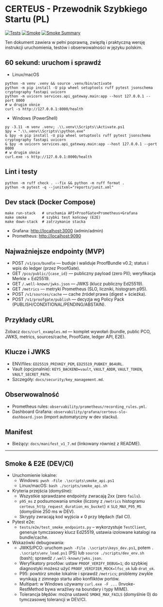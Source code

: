 # CERTEUS - Przewodnik Szybkiego Startu (PL)

[![Tests](https://github.com/CERTEUS/certeus/actions/workflows/tests.yml/badge.svg)](https://github.com/CERTEUS/certeus/actions/workflows/tests.yml)
[![Smoke](https://github.com/CERTEUS/certeus/actions/workflows/smoke.yml/badge.svg)](https://github.com/CERTEUS/certeus/actions/workflows/smoke.yml)
[![Smoke Summary](https://img.shields.io/badge/smoke-summary-blue?logo=github)](https://github.com/CERTEUS/certeus/actions/workflows/smoke.yml)

Ten dokument zawiera w pełni poprawną, zwięzłą i praktyczną wersję instrukcji uruchomienia, testów i obserwowalności w języku polskim.

## 60 sekund: uruchom i sprawdź

- Linux/macOS

```
python -m venv .venv && source .venv/bin/activate
python -m pip install -U pip wheel setuptools ruff pytest jsonschema cryptography fastapi uvicorn
python -m uvicorn services.api_gateway.main:app --host 127.0.0.1 --port 8000
# w drugim oknie
curl -s http://127.0.0.1:8000/health
```

- Windows (PowerShell)

```
py -3.11 -m venv .venv; .\\.venv\\Scripts\\Activate.ps1
$py = ".\\.venv\\Scripts\\python.exe"
& $py -m pip install -U pip wheel setuptools ruff pytest jsonschema cryptography fastapi uvicorn
& $py -m uvicorn services.api_gateway.main:app --host 127.0.0.1 --port 8000
# w drugim oknie
curl.exe -s http://127.0.0.1:8000/health
```

## Lint i testy

```
python -m ruff check . --fix && python -m ruff format .
python -m pytest -q --junitxml="reports/junit.xml"
```

## Dev stack (Docker Compose)

```
make run-stack   # uruchamia API+ProofGate+Prometheus+Grafana
make smoke       # szybki test końcowy (E2E)
make down-stack  # zatrzymanie stacka
```

- Grafana: <http://localhost:3000> (admin/admin)
- Prometheus: <http://localhost:9090>

## Najważniejsze endpointy (MVP)

- POST `/v1/pco/bundle` — buduje i waliduje ProofBundle v0.2; status i wpis do ledger (przez ProofGate).
- GET `/pco/public/{case_id}` — publiczny payload (zero PII); weryfikacja Merkle + Ed25519.
- GET `/.well-known/jwks.json` — JWKS (klucz publiczny Ed25519).
- GET `/metrics` — metryki Prometheus (SLO, liczniki, histogram p95).
- POST `/v1/sources/cache` — cache źródeł prawa (digest + ścieżka).
- POST `/v1/proofgate/publish` — decyzja wg Policy Pack (PUBLISH/CONDITIONAL/PENDING/ABSTAIN).

## Przykłady cURL

Zobacz `docs/curl_examples.md` — komplet wywołań (bundle, public PCO, JWKS, metrics, sources/cache, ProofGate, ledger API, E2E).

## Klucze i JWKS

- ENV/files: `ED25519_PRIVKEY_PEM`, `ED25519_PUBKEY_B64URL`.
- Vault (opcjonalnie): `KEYS_BACKEND=vault`, `VAULT_ADDR`, `VAULT_TOKEN`, `VAULT_SECRET_PATH`.
- Szczegóły: `docs/security/key_management.md`.

## Obserwowalność

- Prometheus rules: `observability/prometheus/recording_rules.yml`.
- Dashboard Grafana: `observability/grafana/certeus-slo-dashboard.json` (import automatyczny w dev stacku).

## Manifest

- Bieżący: `docs/manifest_v1_7.md` (linkowany również z README).

---

## Smoke & E2E (DEV/CI)

- Uruchomienie lokalne:
  - Windows: `pwsh -File .\scripts\smoke_api.ps1`
  - Linux/macOS: `bash ./scripts/smoke_api.sh`
- Kryteria przejścia (domyślne):
  - Wszystkie sprawdzane endpointy zwracają 2xx (zero `fails`).
  - `p95_ms` z podsumowania smoke (liczony z `/metrics` histogramu `certeus_http_request_duration_ms_bucket`) ≤ `SLO_MAX_P95_MS` (domyślnie 250 ms w DEV).
  - Skrypty zwracają kod wyjścia ≠ 0 przy błędach (fail CI).
- Pytest e2e:
  - `tests/e2e/test_smoke_endpoints.py` – wykorzystuje `TestClient`, generuje tymczasowy klucz Ed25519, ustawia izolowane katalogi na bundle/cache.
- Wskazówki debugowania:
  - JWKS/PCO: uruchom `pwsh -File .\scripts\keys_dev.ps1`, potem `. .\scripts\env_load.ps1` (PS) lub `source ./scripts/dev_env.sh` (bash); sprawdź `/.well-known/jwks.json`.
  - Weryfikatory proofów: ustaw `PROOF_VERIFY_DEBUG=1`; do szybkiej diagnostyki możesz użyć `PROOF_VERIFIER_MOCK=lfsc_ok` lub `drat_ok`.
  - P95: powtórz smoke lokalnie i sprawdź `/metrics`; problemy zwykle wynikają z zimnego startu albo konfliktów portów.
  - Multipart: w Windows używamy `curl.exe -F ...` (Invoke-RestMethod bywa wrażliwy na boundary i typy MIME).
  - Tolerancja błędów: można ustawić `SMOKE_MAX_FAILS` (domyślnie 0) do tymczasowej tolerancji w DEV/CI.
